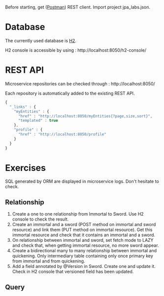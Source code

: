 Before starting, get ([Postman](https://www.getpostman.com/)) REST client.
Import project jpa_labs.json.

# Database

The currently used database is [H2](http://www.h2database.com/).

H2 console is accessible by using : http://localhost:8050/h2-console/

# REST API

Microservice repositories can be checked through : http://localhost:8050/

Each repository is automatically added to the existing REST API.

```javascript
{
  "_links" : {
    "myEntities" : {
      "href" : "http://localhost:8050/myEntities{?page,size,sort}",
      "templated" : true
    },
    "profile" : {
      "href" : "http://localhost:8050/profile"
    }
  }
}
```

# Exercises

SQL generated by ORM are displayed in microservice logs. Don't hesitate to check.

## Relationship

1. Create a one to one relationship from Immortal to Sword. Use H2 console to check the result.
2. Create an immortal and a sword (POST method on immortal and sword resource) and link them (PUT method on immortal resource). Get this immortal resource and check that it contains an immortal and a sword.
3. On relationship between immortal and sword, set fetch mode to LAZY and check that, when getting immortal resource, no more sword appear.
4. Create a bidirectional many to many relationship between immortal and quickening. Only intermediary table containing only once primary key from immortal and from quickening.
5. Add a field annotated by @Version in Sword. Create one and update it. Check in H2 console that versioned field has been updated.

## Query

